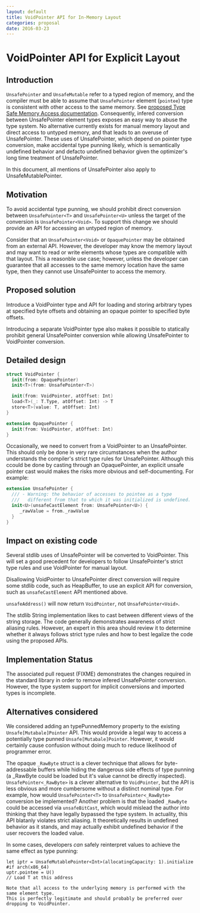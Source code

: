 ```yaml
---
layout: default
title: VoidPointer API for In-Memory Layout
categories: proposal
date: 2016-03-23
---
```


# VoidPointer API for Explicit Layout

## Introduction

`UnsafePointer` and `UnsafeMutable` refer to a typed region of memory,
and the compiler must be able to assume that `UnsafePointer` element
(`pointee`) type is consistent with other access to the same
memory. See [proposed Type Safe Memory Access
documentation][1]. Consequently, infered conversion between
UnsafePointer element types exposes an easy way to abuse the type
system. No alternative currently exists for manual memory layout and
direct access to untyped memory, and that leads to an overuse of
UnsafePointer. These uses of UnsafePointer, which depend on pointer
type conversion, make accidental type punning likely, which is
semantically undefined behavior and defacto undefined behavior given
the optimizer's long time treatment of UnsafePointer.

[1]:https://github.com/atrick/swift/blob/type-safe-mem-docs/docs/TypeSafeMemory.rst

In this document, all mentions of UnsafePointer also apply to
UnsafeMutablePointer.

## Motivation

To avoid accidental type punning, we should prohibit direct conversion
between `UnsafePointer<T>` and `UnsafePointer<U>` unless the target of the
conversion is `UnsafePointer<Void>`. To support this change we should
provide an API for accessing an untyped region of memory.

Consider that an `UnsafePointer<Void>` or `OpaquePointer` may be obtained
from an external API. However, the developer may know the memory
layout and may want to read or write elements whose types are
compatible with that layout. This a reasonble use case; however,
unless the developer can guarantee that all accesses to the same
memory location have the same type, then they cannot use UnsafePointer
to access the memory.

## Proposed solution

Introduce a VoidPointer type and API for loading and storing arbitrary
types at specified byte offsets and obtaining an opaque pointer to
specified byte offsets.

Introducing a separate VoidPointer type also makes it possible to
statically prohibit general UnsafePointer conversion while allowing
UnsafePointer to VoidPointer conversion.

## Detailed design

```swift
struct VoidPointer {
  init(from: OpaquePointer)
  init<T>(from: UnsafePointer<T>)

  init(from: VoidPointer, atOffset: Int)
  load<T>(_: T.Type, atOffset: Int) -> T
  store<T>(value: T, atOffset: Int)
}

extension OpaquePointer {
  init(from: VoidPointer, atOffset: Int)
}
```

Occasionally, we need to convert from a VoidPointer to an
UnsafePointer. This should only be done in very rare circumstances
when the author understands the compiler's strict type rules for
UnsafePointer. Although this ccould be done by casting through an
OpaquePointer, an explicit unsafe pointer cast would makes the risks
more obvious and self-documenting. For example:

```swift
extension UnsafePointer {
  /// - Warning: the behavior of accesses to pointee as a type
  ///   different from that to which it was initialized is undefined.
  init<U>(unsafeCastElement from: UnsafePointer<U>) {
     _rawValue = from._rawValue
  }
}
```

## Impact on existing code

Several stdlib uses of UnsafePointer will be converted to
VoidPointer. This will set a good precedent for developers to
follow UnsafePointer's strict type rules and use VoidPointer
for manual layout.

Disallowing VoidPointer to UnsafePointer direct conversion will
require some stdlib code, such as HeapBuffer, to use an explicit API
for conversion, such as ``unsafeCastElement`` API mentioned above.

`unsafeAddress()` will now return `VoidPointer`, not `UnsafePointer<Void>`.

The stdlib String implementation likes to cast between different views
of the string storage. The code generally demonstrates awareness of
strict aliasing rules. However, an expert in this area should review
it to determine whether it always follows strict type rules and how to best
legalize the code using the proposed APIs.

## Implementation Status

The associated pull request (FIXME) demonstrates the changes required
in the standard library in order to remove infered UnsafePointer
conversion. However, the type system support for implicit conversions
and imported types is incomplete.

## Alternatives considered

We considered adding an typePunnedMemory property to the existing
`Unsafe[Mutabale]Pointer` API. This would provide a legal way to access
a potentially type punned `Unsafe[Mutabale]Pointer`. However, it would
certainly cause confusion without doing much to reduce likelihood of
programmer error.

The opaque `_RawByte` struct is a clever technique that allows for
byte-addressable buffers while hiding the dangerous side effects of
type punning (a _RawByte could be loaded but it's value cannot be
directly inspected). `UnsafePointer<_RawByte>` is a clever alternative
to `VoidPointer`, but the API is less obvious and more cumbersome
without a distinct nominal type. For example, how would
`UnsafePointer<T>` to `UnsafePointer<_RawByte>` conversion be
implemented? Another problem is that the loaded `_RawByte` could be
accessed via `unsafeBitCast`, which would mislead the author into
thinking that they have legally bypassed the type system. In
actuality, this API blatanly violates strict aliasing. It
theoretically results in undefined behavior as it stands, and may
actually exhibit undefined behavior if the user recovers the loaded
value.

In some cases, developers *can* safely reinterpret values to achieve the
same effect as type punning:

```
let iptr = UnsafeMutablePointer<Int>(allocatingCapacity: 1).initialize
#if arch(x86_64)
uptr.pointee = U()
// Load T at this address

Note that all access to the underlying memory is performed with the same element type.
This is perfectly legitimate and should probably be preferred over
dropping to VoidPointer.
